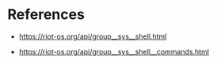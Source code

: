 # References

- https://riot-os.org/api/group__sys__shell.html

- https://riot-os.org/api/group__sys__shell__commands.html
